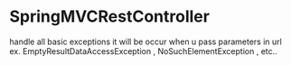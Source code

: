 # SpringMVCRestController
 handle all basic exceptions
it will be occur when u pass parameters in url
ex. EmptyResultDataAccessException ,
  NoSuchElementException , etc..
